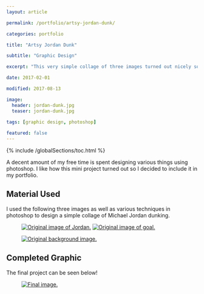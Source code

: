 ```yaml
---
layout: article

permalink: /portfolio/artsy-jordan-dunk/

categories: portfolio

title: "Artsy Jordan Dunk"

subtitle: "Graphic Design"

excerpt: "This very simple collage of three images turned out nicely so I decided to include it in my portfolio."

date: 2017-02-01

modified: 2017-08-13

image: 
  header: jordan-dunk.jpg
  teaser: jordan-dunk.jpg
  
tags: [graphic design, photoshop]

featured: false
---
```


{% include /globalSections/toc.html %}

A decent amount of my free time is spent designing various things using photoshop. I like how this mini project turned out so I decided to include it in my portfolio.

## Material Used

I used the following three images as well as various techniques in photoshop to design a simple collage of Michael Jordan dunking.

<figure class="half">
  <a href="{{ site.url }}/images/post-dunk/jordan.jpg" title="Original image of Jordan."><img src="{{ site.url }}/images/post-dunk/jordan.jpg" alt="Original image of Jordan."></a>
  <a href="{{ site.url }}/images/post-dunk/goal.jpg" title="Original image of goal."><img src="{{ site.url }}/images/post-dunk/goal.jpg" alt="Original image of goal."></a>
</figure>

<figure class="half">
  <a href="{{ site.url }}/images/post-dunk/background.jpg" title="Original background image."><img src="{{ site.url }}/images/post-dunk/background.jpg" alt="Original background image."></a>
</figure>

## Completed Graphic

The final project can be seen below!

<figure class="full">
  <a href="{{ site.url }}/images/post-dunk/jordan-dunk.jpg" title="Final image."><img src="{{ site.url }}/images/post-dunk/jordan-dunk.jpg" alt="Final image."></a>
</figure>